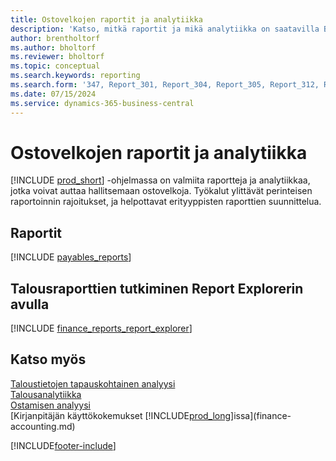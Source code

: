 ```yaml
---
title: Ostovelkojen raportit ja analytiikka
description: 'Katso, mitkä raportit ja mikä analytiikka on saatavilla Business Centralin vakioversiossa, jotta voit seurata ostovelkojasi.'
author: brentholtorf
ms.author: bholtorf
ms.reviewer: bholtorf
ms.topic: conceptual
ms.search.keywords: reporting
ms.search.form: '347, Report_301, Report_304, Report_305, Report_312, Report_317, Report_319, Report_321, Report_322, Report_329'
ms.date: 07/15/2024
ms.service: dynamics-365-business-central
---
```

# Ostovelkojen raportit ja analytiikka

[!INCLUDE [prod_short](includes/prod_short.md)] -ohjelmassa on valmiita raportteja ja analytiikkaa, jotka voivat auttaa hallitsemaan ostovelkoja. Työkalut ylittävät perinteisen raportoinnin rajoitukset, ja helpottavat erityyppisten raporttien suunnittelua.  

## Raportit

[!INCLUDE [payables_reports](includes/payables-reports-include.md)]

## Talousraporttien tutkiminen Report Explorerin avulla

[!INCLUDE [finance_reports_report_explorer](includes/finance-reports-report-explorer-include.md)]

## Katso myös

[Taloustietojen tapauskohtainen analyysi](ad-hoc-analysis-finance.md)  
[Talousanalytiikka](bi.md)  
[Ostamisen analyysi](purchasing-analytics-overview.md)  
[Kirjanpitäjän käyttökokemukset [!INCLUDE[prod_long](includes/prod_long.md)]issa](finance-accounting.md)  

[!INCLUDE[footer-include](includes/footer-banner.md)]
